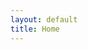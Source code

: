 ```yaml
---
layout: default
title: Home
---
```


<script src="http://widgets.twimg.com/j/2/widget.js"></script>
<span></span>
<script>
new TWTR.Widget({
  version: 2,
  type: 'profile',
  rpp: 6,
  interval: 30000,
  width: 'auto',
  height: 500,
  theme: {
    shell: {
      background: '#333333',
      color: '#9cc8e6'
    },
    tweets: {
      background: '#e3e0e3',
      color: '#333333',
      links: '#3354e8'
    }
  },
  features: {
    scrollbar: false,
    loop: false,
    live: false,
    behavior: 'all'
  }
}).render().setUser('CarterRabasa').start();
</script>
